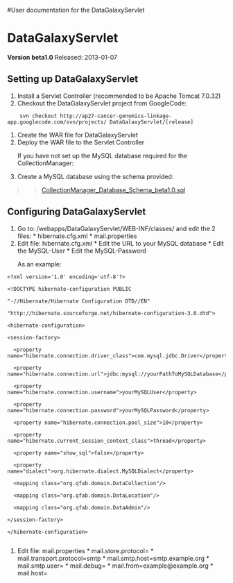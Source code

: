 #User documentation for the DataGalaxyServlet



# DataGalaxyServlet #

**Version beta1.0** Released: 2013-01-07
## Setting up DataGalaxyServlet ##
  1. Install a Servlet Controller (recommended to be Apache Tomcat 7.0.32)
  1. Checkout the DataGalaxyServlet project from GoogleCode:
```
    svn checkout http://ap27-cancer-genomics-linkage-app.googlecode.com/svn/projects/ DataGalaxyServlet/[release]
```
  1. Create the WAR file for DataGalaxyServlet
  1. Deploy the WAR file to the Servlet Controller <br /><p>If you have not set up the MySQL database required for the CollectionManager: </p>
  1. Create a MySQL database using the schema provided:
> > [CollectionManager\_Database\_Schema\_beta1.0.sql](http://code.google.com/p/ap27-cancer-genomics-linkage-app/downloads/detail?name=CollectionManager_Database_Schema_beta1.0.sql&can=2&q=)
## Configuring DataGalaxyServlet ##
  1. Go to: <tomcat dir>/webapps/DataGalaxyServlet/WEB-INF/classes/ and edit the 2 files:
    * hibernate.cfg.xml
    * mail.properties
  1. Edit file: hibernate.cfg.xml
    * Edit the URL to your MySQL database
    * Edit the MySQL-User
    * Edit the MySQL-Password <p>As an example:<br>
<pre><code>&lt;?xml version='1.0' encoding='utf-8'?&gt;<br>
&lt;!DOCTYPE hibernate-configuration PUBLIC<br>
"-//Hibernate/Hibernate Configuration DTD//EN"<br>
"http://hibernate.sourceforge.net/hibernate-configuration-3.0.dtd"&gt;<br>
&lt;hibernate-configuration&gt;<br>
&lt;session-factory&gt;<br>
  &lt;property name="hibernate.connection.driver_class"&gt;com.mysql.jdbc.Driver&lt;/property&gt;<br>
  &lt;property name="hibernate.connection.url"&gt;jdbc:mysql://yourPathToMySQLDatabase&lt;/property&gt;<br>
  &lt;property name="hibernate.connection.username"&gt;yourMySQLUser&lt;/property&gt;<br>
  &lt;property name="hibernate.connection.password"&gt;yourMySQLPassword&lt;/property&gt;<br>
  &lt;property name="hibernate.connection.pool_size"&gt;10&lt;/property&gt;<br>
  &lt;property name="hibernate.current_session_context_class"&gt;thread&lt;/property&gt;<br>
  &lt;property name="show_sql"&gt;false&lt;/property&gt;<br>
  &lt;property name="dialect"&gt;org.hibernate.dialect.MySQLDialect&lt;/property&gt;<br>
  &lt;mapping class="org.qfab.domain.DataCollection"/&gt;<br>
  &lt;mapping class="org.qfab.domain.DataLocation"/&gt;<br>
  &lt;mapping class="org.qfab.domain.DataAdmin"/&gt;<br>
&lt;/session-factory&gt;<br>
&lt;/hibernate-configuration&gt;<br>
</code></pre>
</li></ul><blockquote></p>
</blockquote><ol><li>Edit file: mail.properties
    * mail.store.protocol=
    * mail.transport.protocol=smtp
    * mail.smtp.host=smtp.example.org
    * mail.smtp.user=
    * mail.debug=
    * mail.from=example@example.org
    * mail.host=
